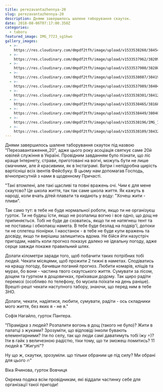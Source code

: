 ```yaml
---
title: perezavantazhennya-20
slug: perezavantazhennya-20
description: Днями завершилось шалене таборування скауток.
date: 2018-08-06T07:17:00.350Z
categories:
  - taboru
featured_image: IMG_7723_sg1kwo
gallery_images:
  - >-
    https://res.cloudinary.com/dmpdf2tfh/image/upload/v1533538260/38454736_925185187684705_6097844423394066432_n_lyb3cu.jpg
  - >-
    https://res.cloudinary.com/dmpdf2tfh/image/upload/v1533537962/38209656_925185094351381_5735097837830537216_n_t5voq1.jpg
  - >-
    https://res.cloudinary.com/dmpdf2tfh/image/upload/v1533537900/38280515_925184467684777_4012130196181221376_n_ypzlwp.jpg
  - >-
    https://res.cloudinary.com/dmpdf2tfh/image/upload/v1533538087/38419787_925185007684723_4457811105581891584_n_geoch8.jpg
  - >-
    https://res.cloudinary.com/dmpdf2tfh/image/upload/v1533537989/38404650_925184544351436_5403564991515197440_n_qh1crq.jpg
  - >-
    https://res.cloudinary.com/dmpdf2tfh/image/upload/v1533538301/38412024_925184607684763_7976298776035852288_n_layz9o.jpg.https://res.cloudinary.com/dmpdf2tfh/image/upload/v1533538354/IMG_7707_fpu7nt.jpg
  - >-
    https://res.cloudinary.com/dmpdf2tfh/image/upload/v1533538465/38168694_925184997684724_7119302322009669632_n_y0yk8v.jpg
  - >-
    https://res.cloudinary.com/dmpdf2tfh/image/upload/v1533538449/38040902_925184447684779_549995541782593536_n_ejofr5.jpg
  - >-
    https://res.cloudinary.com/dmpdf2tfh/image/upload/v1533538196/IMG_7714_osdiek.jpg
  - >-
    https://res.cloudinary.com/dmpdf2tfh/image/upload/v1533538109/38432225_925184917684732_743630513075388416_n_l4jbmp.jpg
---
```

Днями завершилось шалене таборування скауток під назвою "Перезавантаження_20", адже цього року асоціація святкує саме 20й ювілей служіння в Україні. Провідним завданням було пізнати, що ліс краще Інтернету, страви, приготовані на вогні, можуть бути не лише смачними, але й красивими, як в Інстаграмі. Ватри і непідробна щирість вартісніші всіх івентів Фейсбуку. В цьому нам допомагав Господь, вічноприсутній з нами в щоденному Причасті.

"Такі втомлені, але такі щасливі та повні вражень очі. Чим є для мене скаутсво? Це школа життя, так так саме школа життя. Як кажуть в народі, коли вчать дітей плавати та кидають у воду: "Хочеш жити - пливи". 

Так само тут: в тебе не буде нормальної роботи, якщо ти не організуєш гурток. Ти не будеш їсти, якщо не розпалиш вогню і все одно, що дощ не припиняється. Тобі не буде де сховатись, якщо ти не натягнеш тент та не поставиш і обкопаєш намета. В тебе буде безлад на подвір'ї, допоки ти не сплетеш піонірки. І наостанок - в тебе не буде купи вражень та досвіду, якщо ти вирішиш залишитись вдома. Не бійся йти назустріч пригодам, навіть коли прогноз показує далеко не ідеальну погоду, адже серце завжди покаже правильний шлях.

Долати кілометри заради того, щоб побачити таких потрібних тобі людей. Чекати місяцями, щоб прожити 2 тижні в наметах. Сподіватись на кращу погоду, бачивши поганий прогноз. Любити комарів, кліщів та мурах, бо вони - частина твого скаутського життя. Сумувати за лісом, дощем та гуртком в дощовичках, приїхавши додому. Так щиро радіти перемозі (особливо по телефону, бо мусила  поїхати на день раніше). Врешті-решт чекати наступного табору, знаючи, що перед ним в тебе ЗНО. 

Долати, чекати, надіятися, любити, сумувати, радіти - ось складники мого життя, без яких я - не я."

Софія Нагайло, гурток Пантера.

"Пірамідка з людей? Розпалити вогонь в дощ (такого не було)? Жити в палатці з жуками? Зрозуміти, що відповіді інколи бувають елементарними? Іти по селу, так що люди самі даватимуть тобі їжу =)? Іти в гайк з величезною радістю, тіки тому, що ти зможеш помитись? 11 людей в "Жигулі"?

Ну що ж, скаутки, зрозуміли. що тільки обраним це під силу? Ми обрані для цього 🔥"

Віка Ячинова, гурток Вовчиця

Окрема подяка всім провідникам, які віддали частинку себе для організації такої пригоди!
